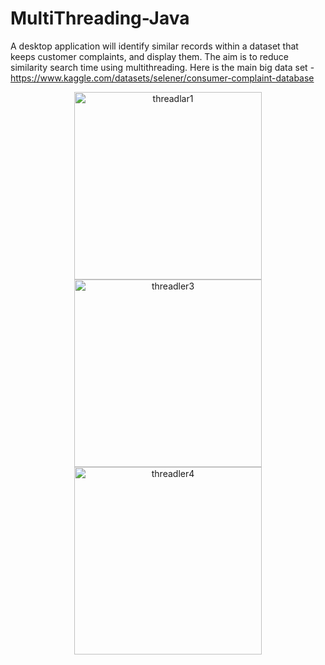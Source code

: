 # MultiThreading-Java
A desktop application will identify similar records within a dataset that keeps customer complaints, and display them. The aim is to reduce similarity search time using multithreading.
Here is the main big data set - https://www.kaggle.com/datasets/selener/consumer-complaint-database
<p align="center">
  <img width="300" src="https://user-images.githubusercontent.com/130709461/235954322-58a7f13f-8f50-4b1d-b946-812d8e8b3491.png" alt="threadlar1">
  <img width="300" src="https://user-images.githubusercontent.com/130709461/236043147-04d65cc3-94c4-4626-8825-97134fa01080.png" alt="threadler3">
  <img width="300" src="https://user-images.githubusercontent.com/130709461/236043232-8975e835-1855-4963-9a2e-383cdc173bb3.png" alt="threadler4">
</p>
